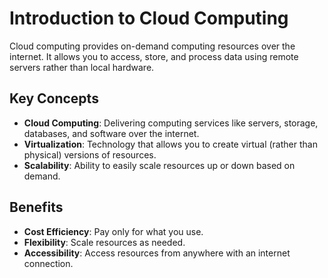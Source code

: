 # Introduction to Cloud Computing

Cloud computing provides on-demand computing resources over the internet. It allows you to access, store, and process data using remote servers rather than local hardware.

## Key Concepts

- **Cloud Computing**: Delivering computing services like servers, storage, databases, and software over the internet.
- **Virtualization**: Technology that allows you to create virtual (rather than physical) versions of resources.
- **Scalability**: Ability to easily scale resources up or down based on demand.

## Benefits

- **Cost Efficiency**: Pay only for what you use.
- **Flexibility**: Scale resources as needed.
- **Accessibility**: Access resources from anywhere with an internet connection.

